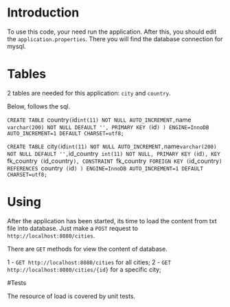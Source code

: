 # Introduction

To use this code, your need run the application.
After this, you should edit the `application.properties`. There you will find the database connection for mysql.

# Tables

2 tables are needed for this application: `city` and `country`.

Below, follows the sql.

`CREATE TABLE `country` (
  `id` int(11) NOT NULL AUTO_INCREMENT,
  `name` varchar(200) NOT NULL DEFAULT '',
  PRIMARY KEY (`id`)
) ENGINE=InnoDB AUTO_INCREMENT=1 DEFAULT CHARSET=utf8;
`

`CREATE TABLE `city` (
  `id` int(11) NOT NULL AUTO_INCREMENT,
  `name` varchar(200) NOT NULL DEFAULT '',
  `id_country` int(11) NOT NULL,
  PRIMARY KEY (`id`),
  KEY `fk_country` (`id_country`),
  CONSTRAINT `fk_country` FOREIGN KEY (`id_country`) REFERENCES `country` (`id`)
) ENGINE=InnoDB AUTO_INCREMENT=1 DEFAULT CHARSET=utf8;
`

# Using

After the application has been started, its time to load the content from txt file into database.
Just make a `POST` request to `http://localhost:8080/cities`.

There are `GET` methods for view the content of database.

1 - `GET http://localhost:8080/cities` for all cities;
2 - `GET http://localhost:8080/cities/{id}` for a specific city;

#Tests

The resource of load is covered by unit tests.
